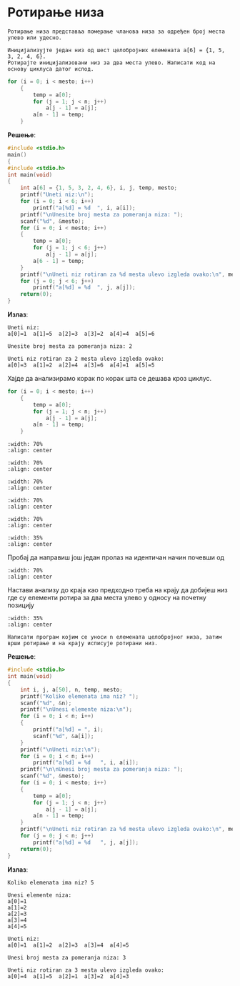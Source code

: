 # Ротирање низа

```{infonote}
Ротирање низа представља померање чланова низа за одређен број места улево или удесно.
```

```{questionnote}
Иницијализујте један низ од шест целобројних елемената a[6] = {1, 5, 3, 2, 4, 6}.
Ротирајте иницијализовани низ за два места улево. Написати код на основу циклуса датог испод.
```

```c
for (i = 0; i < mesto; i++)
    {
        temp = a[0];
        for (j = 1; j < n; j++)
            a[j - 1] = a[j];
        a[n - 1] = temp;
    }
```

**Решење**:

```c
#include <stdio.h> 
main() 
{
#include <stdio.h> 
int main(void)
{
    int a[6] = {1, 5, 3, 2, 4, 6}, i, j, temp, mesto;
    printf("Uneti niz:\n");
    for (i = 0; i < 6; i++)
        printf("a[%d] = %d	", i, a[i]);
    printf("\nUnesite broj mesta za pomeranja niza: ");
    scanf("%d", &mesto);
    for (i = 0; i < mesto; i++)
    {
        temp = a[0];
        for (j = 1; j < 6; j++)
            a[j - 1] = a[j];
        a[6 - 1] = temp;
    }
    printf("\nUneti niz rotiran za %d mesta ulevo izgleda ovako:\n", mesto);
    for (j = 0; j < 6; j++)
        printf("a[%d] = %d	", j, a[j]);
    return(0);
}
```

**Излаз**:

```text
Uneti niz:
a[0]=1	a[1]=5	a[2]=3	a[3]=2	a[4]=4	a[5]=6

Unesite broj mesta za pomeranja niza: 2

Uneti niz rotiran za 2 mesta ulevo izgleda ovako:
a[0]=3	a[1]=2	a[2]=4	a[3]=6	a[4]=1	a[5]=5
```

Хајде да анализирамо корак по корак шта се дешава кроз циклус.


```c
for (i = 0; i < mesto; i++)
    {
        temp = a[0];
        for (j = 1; j < n; j++)
            a[j - 1] = a[j];
        a[n - 1] = temp;
    }
```

```{image} images/Picture52.png
:width: 70%
:align: center
```

```{image} images/Picture53.png
:width: 70%
:align: center
```

```{image} images/Picture54.png
:width: 70%
:align: center
```

```{image} images/Picture55.png
:width: 70%
:align: center
```

```{image} images/Picture56.png
:width: 70%
:align: center
```

```{image} images/Picture57.png
:width: 35%
:align: center
```

Пробај да направиш још један пролаз на идентичан начин почевши од

```{image} images/Picture58.png
:width: 70%
:align: center
```

Настави анализу до краја као предходно треба на крају да добијеш низ где
су елементи ротира за два места улево у односу на почетну позицију

```{image} images/Picture59.png
:width: 35%
:align: center
```

```{questionnote}
Написати програм којим се уноси n елемената целобројног низа, затим
врши ротирање и на крају исписује ротирани низ.
```

**Решење**:

```c
#include <stdio.h> 
int main(void)
{
    int i, j, a[50], n, temp, mesto;
    printf("Koliko elemenata ima niz? ");
    scanf("%d", &n);
    printf("\nUnesi elemente niza:\n");
    for (i = 0; i < n; i++)
    {
        printf("a[%d] = ", i);
        scanf("%d", &a[i]);
    }
    printf("\nUneti niz:\n");
    for (i = 0; i < n; i++)
        printf("a[%d] = %d   ", i, a[i]);
    printf("\n\nUnesi broj mesta za pomeranja niza: ");
    scanf("%d", &mesto);
    for (i = 0; i < mesto; i++)
    {
        temp = a[0];
        for (j = 1; j < n; j++)
            a[j - 1] = a[j];
        a[n - 1] = temp;
    }
    printf("\nUneti niz rotiran za %d mesta ulevo izgleda ovako:\n", mesto);
    for (j = 0; j < n; j++)
        printf("a[%d] = %d   ", j, a[j]);
    return(0);
}
```

**Излаз**:

```text
Koliko elemenata ima niz? 5

Unesi elemente niza:
a[0]=1
a[1]=2
a[2]=3
a[3]=4
a[4]=5

Uneti niz:
a[0]=1	a[1]=2	a[2]=3	a[3]=4	a[4]=5

Unesi broj mesta za pomeranja niza: 3

Uneti niz rotiran za 3 mesta ulevo izgleda ovako:
a[0]=4	a[1]=5	a[2]=1	a[3]=2	a[4]=3
```
